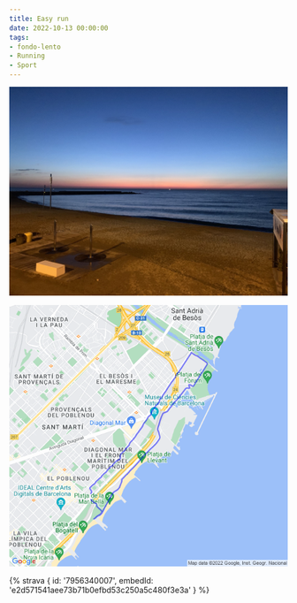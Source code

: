 ```yaml
---
title: Easy run
date: 2022-10-13 00:00:00
tags:
- fondo-lento
- Running
- Sport
---
```


![](images/IMG_0484.jpg)

![](images/20221013-activity-map.png)

{% strava { id: '7956340007', embedId: 'e2d571541aee73b71b0efbd53c250a5c480f3e3a' } %}
